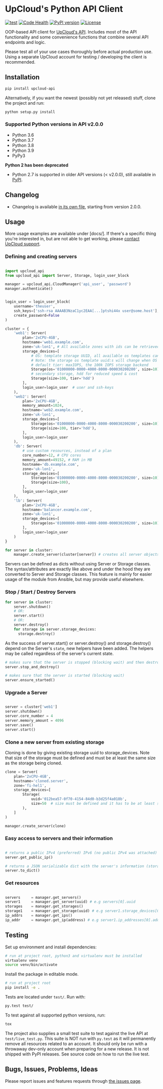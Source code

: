# UpCloud's Python API Client

[![test](https://github.com/UpCloudLtd/upcloud-python-api/actions/workflows/main.yml/badge.svg)](https://github.com/UpCloudLtd/upcloud-python-api/actions/workflows/main.yml)
[![Code Health](https://landscape.io/github/UpCloudLtd/upcloud-python-api/master/landscape.svg?style=flat)](https://landscape.io/github/UpCloudLtd/upcloud-python-api/master)
[![PyPI version](https://badge.fury.io/py/upcloud-api.svg)](https://badge.fury.io/py/upcloud-api)
[![License](https://img.shields.io/badge/license-MIT-green.svg)](https://github.com/UpCloudLtd/upcloud-python-api/blob/master/LICENSE)

OOP-based API client for [UpCloud's API](https://developers.upcloud.com/1.3/). Includes most of the API
functionality and some convenience functions that combine several API endpoints and logic.

Please test all of your use cases thoroughly before actual production use. Using a separate UpCloud account for
testing / developing the client is recommended.

## Installation

``` bash
pip install upcloud-api
```

Alternatively, if you want the newest (possibly not yet released) stuff, clone the project and run:

``` bash
python setup.py install
```

### Supported Python versions in API v2.0.0

- Python 3.6
- Python 3.7
- Python 3.8
- Python 3.9
- PyPy3

**Python 2 has been deprecated**

- Python 2.7 is supported in older API versions (< v2.0.0), still available in [PyPI](https://pypi.org/project/upcloud-api/1.0.1/).

## Changelog

- Changelog is available [in its own file](CHANGELOG.md), starting from version 2.0.0.

## Usage

More usage examples are available under [docs/]. If there's a specific thing you're interested in,
but are not able to get working, please [contact UpCloud support](https://upcloud.com/contact/).

### Defining and creating servers

```python

import upcloud_api
from upcloud_api import Server, Storage, login_user_block

manager = upcloud_api.CloudManager('api_user', 'password')
manager.authenticate()


login_user = login_user_block(
    username='theuser',
    ssh_keys=['ssh-rsa AAAAB3NzaC1yc2EAA[...]ptshi44x user@some.host'],
    create_password=False
)

cluster = {
    'web1': Server(
        plan='2xCPU-4GB',
        hostname='web1.example.com',
        zone='uk-lon1', # All available zones with ids can be retrieved by using manager.get_zones()
        storage_devices=[
            # OS: template storage UUID, all available os templates can be retrieved by calling manager.get_templates()
            # Note: the storage os template uuid:s will change when OS is updated. So check that the UUID is correct
            # default tier: maxIOPS, the 100k IOPS storage backend
            Storage(os='01000000-0000-4000-8000-000030200200', size=10),
            # secondary storage, hdd for reduced speed & cost
            Storage(size=100, tier='hdd')
        ],
        login_user=login_user  # user and ssh-keys
    ),
    'web2': Server(
        plan='2xCPU-4GB',
        memory_amount=1024,
        hostname='web2.example.com',
        zone='uk-lon1',
        storage_devices=[
            Storage(os='01000000-0000-4000-8000-000030200200', size=10),
            Storage(size=100, tier='hdd'),
        ],
        login_user=login_user
    ),
    'db': Server(
        # use custom resources, instead of a plan
        core_number=12, # CPU cores
        memory_amount=49152, # RAM in MB
        hostname='db.example.com',
        zone='uk-lon1',
        storage_devices=[
            Storage(os='01000000-0000-4000-8000-000030200200', size=10),
            Storage(size=100),
        ],
        login_user=login_user
    ),
    'lb': Server(
        plan='2xCPU-4GB',
        hostname='balancer.example.com',
        zone='uk-lon1',
        storage_devices=[
            Storage(os='01000000-0000-4000-8000-000030200200', size=10)
        ],
        login_user=login_user
    )
}

for server in cluster:
    manager.create_server(cluster[server]) # creates all server objects defined in cluster

```

Servers can be defined as dicts without using Server or Storage classes.
The syntax/attributes are exactly like above and under the hood they are converted to Server and Storage classes.
This feature is mainly for easier usage of the module from Ansible, but may provide useful elsewhere.

### Stop / Start / Destroy Servers

```python
for server in cluster:
	server.shutdown()
	# OR:
	server.start()
	# OR:
	server.destroy()
	for storage in server.storage_devices:
	  storage.destroy()

```

As the success of server.start() or server.destroy() and storage.destroy()
depend on the Server's `state`, new helpers have been added. The helpers may be called regardless of
the server's current state.

```python
# makes sure that the server is stopped (blocking wait) and then destroys the server and its storages
server.stop_and_destroy()

# makes sure that the server is started (blocking wait)
server.ensure_started()
```

### Upgrade a Server

```python

server = cluster['web1']
server.shutdown()
server.core_number = 4
server.memory_amount = 4096
server.save()
server.start()

```

### Clone a new server from existing storage

Cloning is done by giving existing storage uuid to storage_devices. Note that size of the storage
must be defined and must be at least the same size as the storage being cloned.

```python
clone = Server(
    plan='2xCPU-4GB',
    hostname='cloned.server',
    zone='fi-hel1',
    storage_devices=[
        Storage(
            uuid='012bea57-0f70-4154-84d0-b3d25f4a018b',
            size=50  # size must be defined and it has to be at least same size than storage being cloned
        ),
    ]
)

manager.create_server(clone)
```

### Easy access to servers and their information

```python

# returns a public IPv4 (preferred) IPv6 (no public IPv4 was attached) address
server.get_public_ip()

# returns a JSON serializable dict with the server's information (storages and ip-addresses included)
server.to_dict()

```

### Get resources

```python

servers     = manager.get_servers()
server1     = manager.get_server(uuid) # e.g servers[0].uuid
storages    = manager.get_storages()
storage1    = manager.get_storage(uuid) # e.g server1.storage_devices[0].uuid
ip_addrs    = manager.get_ips()
ip_addr     = manager.get_ip(address) # e.g server1.ip_addresses[0].address

```

## Testing

Set up environment and install dependencies:

``` bash
# run at project root, python3 and virtualenv must be installed
virtualenv venv
source venv/bin/activate
```

Install the package in editable mode.

```bash
# run at project root
pip install -e .
```

Tests are located under `test/`. Run with:

```bash
py.test test/
```

To test against all supported python versions, run:

```bash
tox
```


The project also supplies a small test suite to test against the live API at `test/live_test.py`.
This suite is NOT run with `py.test` as it will permanently remove all resources related to an account.
It should only be run with a throwaway dev-only account when preparing for a new release. It is not shipped with
PyPI releases. See source code on how to run the live test.

## Bugs, Issues, Problems, Ideas

Please report issues and features requests through
[the issues page](https://github.com/UpCloudLtd/upcloud-python-api/issues).
